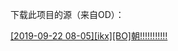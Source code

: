 下载此项目的源（来自OD）：

[[2019-09-22 08-05][ikx][BO]朝!!!!!!!!!!!](https://archive.mbalice.com/down/%E7%94%9F%E8%82%89/B%E9%99%90%E7%94%9F%E8%82%89/2019.9/%5B2019-09-22%2008-05%5D%5Bikx%5D%5BBO%5D%E6%9C%9D%21%21%21%21%21%21%21%21%21%21%21.mp4)

